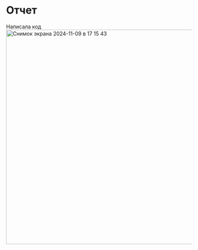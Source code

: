 # Отчет 
Написала код\
<img width="582" alt="Снимок экрана 2024-11-09 в 17 15 43" src="https://github.com/user-attachments/assets/70130c08-27b8-4555-83f9-0e86486f44ee">
